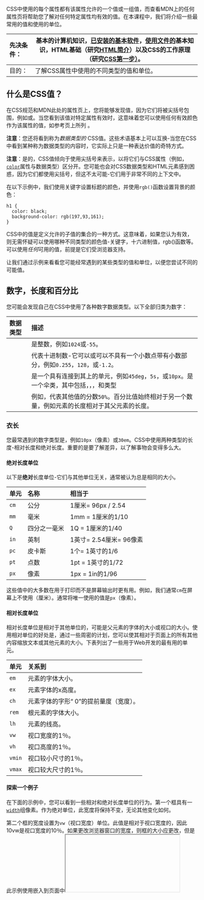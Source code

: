 CSS中使用的每个属性都有该属性允许的一个值或一组值，而查看MDN上的任何属性页将帮助您了解对任何特定属性均有效的值。在本课程中，我们将介绍一些最常用的值和使用的单位。

| 先决条件： | 基本的计算机知识，[已安装的基本软件](https://developer.mozilla.org/en-US/Learn/Getting_started_with_the_web/Installing_basic_software)，[使用文件的](https://developer.mozilla.org/en-US/Learn/Getting_started_with_the_web/Dealing_with_files)基本知识，HTML基础（研究[HTML简介](https://developer.mozilla.org/en-US/docs/Learn/HTML/Introduction_to_HTML)）以及CSS的工作原理（研究[CSS第一步）](https://developer.mozilla.org/en-US/docs/Learn/CSS/First_steps)。 |
| :--------- | ------------------------------------------------------------ |
| 目的：     | 了解CSS属性中使用的不同类型的值和单位。                      |

## 什么是CSS值？

在CSS规范和MDN此处的属性页上，您将能够发现值，因为它们将被尖括号包围，例如<color>或<length>。当您看到该值<color>对特定属性有效时，这意味着您可以使用任何有效颜色作为该属性的值，如<color>参考页上所列 。

**注意**：您还将看到称为*数据类型的* CSS值。这些术语基本上可以互换-当您在CSS中看到某种称为数据类型的内容时，它实际上只是一种表达价值的奇特方式。

**注意**：是的，CSS值倾向于使用尖括号来表示，以将它们与CSS属性（例如，[`color`](https://developer.mozilla.org/en-US/docs/Web/CSS/color)属性与<color>数据类型）区分开。您可能也会对CSS数据类型和HTML元素感到困惑，因为它们都使用尖括号，但这不太可能-它们用于非常不同的上下文中。

在以下示例中，我们使用关键字设置标题的颜色，并使用`rgb()`函数设置背景的颜色：

```
h1 { 
  color: black; 
  background-color: rgb(197,93,161); 
} 
```

CSS中的值是定义允许的子值的集合的一种方式。这意味着，如果您认为<color>有效，则无需怀疑可以使用哪种不同类型的颜色值-关键字，十六进制值，rgb()函数等。可以使用*任何*可用的<color>值，前提是它们受浏览器支持。

让我们通过示例来看看您可能经常遇到的某些类型的值和单位，以便您尝试不同的可能值。

## 数字，长度和百分比

您可能会发现自己在CSS中使用了各种数字数据类型。以下全部归类为数字：

| 数据类型     | 描述                                                         |
| :----------- | :----------------------------------------------------------- |
| <integer>    | <integer>是整数，例如`1024`或`-55`。                         |
| <number>     | <number>代表十进制数-它可以或可以不具有一个小数点带有小数部分，例如`0.255`，`128`，或`-1.2`。 |
| <dimension>  | <dimension>是一个<number>具有连接到其上的单元，例如`45deg`，`5s`，或`10px`。<dimension>是一个伞类，其中包括<length>，<angle>，<time>，和<resolution>类型 |
| <percentage> | 例如，<percentage>代表其他值的分数`50%`。百分比值始终相对于另一个数量，例如元素的长度相对于其父元素的长度。 |

### 衣长



您最常遇到的数字类型是<length>，例如`10px`（像素）或`30em`。CSS中使用两种类型的长度-相对长度和绝对长度。重要的是要了解差异，以了解事物会变得多么大。

#### 绝对长度单位

以下是**绝对**长度单位-它们与其他单位无关，通常被认为总是相同的大小。

| 单元 | 名称         | 相当于                  |
| :--- | :----------- | :---------------------- |
| `cm` | 公分         | 1厘米= 96px / 2.54      |
| `mm` | 毫米         | 1mm = 1厘米的1/10       |
| `Q`  | 四分之一毫米 | 1Q = 1厘米的1/40        |
| `in` | 英制         | 1英寸= 2.54厘米= 96像素 |
| `pc` | 皮卡斯       | 1个= 1英寸的1/6         |
| `pt` | 点数         | 1pt = 1英寸的1/72       |
| `px` | 像素         | 1px = 1in的1/96         |

这些值中的大多数在用于打印而不是屏幕输出时更有用。例如，我们通常`cm`在屏幕上不使用（厘米）。通常将唯一使用的值是`px`（像素）。

#### 相对长度单位

相对长度单位是相对于其他单位的，可能是父元素的字体的大小或视口的大小。使用相对单位的好处是，通过一些周密的计划，您可以使其相对于页面上的所有其他内容缩放文本或其他元素的大小。下表列出了一些用于Web开发的最有用的单元。

| 单元   | 关系到                                 |
| :----- | :------------------------------------- |
| `em`   | 元素的字体大小。                       |
| `ex`   | 元素字体的x高度。                      |
| `ch`   | 元素字体的字形“ 0”的提前量度（宽度）。 |
| `rem`  | 根元素的字体大小。                     |
| `lh`   | 元素的线高。                           |
| `vw`   | 视口宽度的1％。                        |
| `vh`   | 视口高度的1％。                        |
| `vmin` | 视口较小尺寸的1％。                    |
| `vmax` | 视口较大尺寸的1％。                    |

#### 探索一个例子

在下面的示例中，您可以看到一些相对和绝对长度单位的行为。第一个框具有一[`width`](https://developer.mozilla.org/en-US/docs/Web/CSS/width)组像素。作为绝对单位，此宽度将保持不变，无论其他变化如何。

第二个框的宽度设置为`vw`（视口宽度）单位。此值是相对于视口宽度的，因此10vw是视口宽度的10％。如果更改浏览器窗口的宽度，则框的大小应更改，但是此示例使用嵌入到页面中<iframe>，因此无法使用。要查看实际效果，您必须[在自己的浏览器标签中打开示例后再尝试该示例](https://mdn.github.io/css-examples/learn/values-units/length.html)。

第三个框使用`em`单位。这些是相对于字体大小的。我`1em`在包含<div>的类中将设置为的字体大小`.wrapper`。将此值更改为`1.5em`，您会看到所有元素的字体大小都增加了，但是只有最后一项会变宽，因为宽度是相对于该字体大小而言的。

按照上述说明进行操作后，请尝试以其他方式使用这些值，以查看得到的结果。

```
.wrapper {
  font-size: 1em;
}

.px {
  width: 200px;
}

.vw {
  width: 10vw;
}

.em {
  width: 10em;
}
    
```

```
<div class="wrapper">
  <div class="box px">I am 200px wide</div>
  <div class="box vw">I am 10vw wide</div>
  <div class="box em">I am 10em wide</div>
</div>
    
```



#### ems和rems

`em`以及`rem`从框到文本的大小调整时，您最经常会遇到的两个相对长度。值得理解它们是如何工作的以及它们之间的区别，尤其是当您开始着手研究[样式文本](https://developer.mozilla.org/en-US/docs/Learn/CSS/Styling_text)或[CSS布局](https://developer.mozilla.org/en-US/docs/Learn/CSS/CSS_layout)等更复杂的主题时。下面的示例提供了一个演示。

HTML是一组嵌套列表-我们总共有三个列表，并且两个示例都具有相同的HTML。唯一的区别是，第一个具有*ems*类，第二个具有*rems*类。

首先，我们将16px设置为<html>元素的字体大小。

**回顾一下，em单元的意思是“我的父元素的font-size”**。在<li>里面的元素<ul>`class`的`ems`把他们的大小，从他们的父母。因此，每一个连续的嵌套级别都会逐渐变大，因为每个字体的字体大小都设置`1.3em`为父字体大小的1.3倍。

**回顾一下，rem单元的意思是“根元素的字体大小”**。（REM标准“根EM”。）的<li>内部的元件<ul>用`class`的`rems`从根元素采取其大小（<html>）。这意味着嵌套的每个连续级别都不会继续变大。

但是，如果您<html>font-size`在CSS中进行了更改，则会看到相对于它的所有其他更改`rem`- `em大小文本。

 ```
html {
  font-size: 16px;
}

.ems li {
  font-size: 1.3em;
}

.rems li {
  font-size: 1.3rem;
}

 ```

```
<ul class="ems">
  <li>One</li>
  <li>Two</li>
  <li>Three
    <ul>
      <li>Three A</li>
      <li>Three B
        <ul>
          <li>Three B 2</li>
        </ul>
      </li>
    </ul>
  </li>
</ul>

<ul class="rems">
  <li>One</li>
  <li>Two</li>
  <li>Three
    <ul>
      <li>Three A</li>
      <li>Three B
        <ul>
          <li>Three B 2</li>
        </ul>
      </li>
    </ul>
  </li>
</ul>
    
```



### 百分比



在很多情况下，百分比与长度的处理方式相同。具有百分比的事情是，它们总是相对于其他某个值进行设置。例如，如果将元素的设置`font-size`为百分比，则它将是`font-size`元素父元素的百分比。如果您使用百分比作为`width`值，它将是`width`父代的百分比。

在下面的示例中，两个百分比大小的框和两个像素大小的框具有相同的类名。两组的宽度分别为200px和40％。

不同之处在于第二组两个盒子位于一个400像素宽的包装纸内。第二个200px宽的框与第一个框的宽度相同，但是第二个40％的框现在是400px的40％-比第一个窄得多！

**尝试更改包装纸的宽度或百分比值，以了解其工作原理。**

 ```
.wrapper {
  width: 400px;
  border: 5px solid rebeccapurple;
}

.px {
  width: 200px;
}

.percent {
  width: 40%;
}
    
 ```

```
<div class="box px">I am 200px wide</div>
<div class="box percent">I am 40% wide</div>
<div class="wrapper">
  <div class="box px">I am 200px wide</div>
  <div class="box percent">I am 40% wide</div>
</div>
    
```



下一个示例以百分比设置字体大小。每个``都有`font-size`80％的值，因此嵌套列表项从父项继承其大小时，它们会逐渐变小。

```
li {
  font-size: 80%;
}
```

```
<ul>
  <li>One</li>
  <li>Two</li>
  <li>Three
    <ul>
      <li>Three A</li>
      <li>Three B
        <ul>
          <li>Three B 2</li>
        </ul>
      </li>
    </ul>
  </li>
</ul>  

```



 

请注意，尽管许多值接受长度或百分比，但有些仅接受长度。您可以在MDN属性参考页面上查看接受哪些值。如果允许的值包括在内，``则可以使用长度或百分比。如果允许的值仅包括``，则无法使用百分比。

### 号码



一些值接受数字，而没有添加任何单位。接受无单位数字的`opacity`属性的一个示例是该属性，它控制元素的不透明度（透明度）。此属性接受介于`0`（完全透明）和`1`（完全不透明）之间的数字。

**在下面的示例中，尝试将的值更改为`opacity`之间的各种十进制值`0`，`1`然后查看框及其内容如何变得或多或少变得不透明。**

 ```
.box {
  opacity: 0.6;
}
 
 ```

```
<div class="wrapper">
  <div class="box">I am a box with opacity</div>
</div>     
```



**注意**：在CSS中使用数字作为值时，不应将其用引号引起来。

## 颜色

在CSS中指定颜色的方法有很多，其中一些方法比其他方法更新实现。无论您是指定文本颜色，背景颜色还是其他颜色，都可以在CSS中的任何地方使用相同的颜色值。

现代计算机中可用的标准色彩系统是24位，它可以通过组合不同的红色，绿色和蓝色通道显示大约1670万种不同的颜色，每个通道具有256个不同的值（256 x 256 x 256 = 16,777,216）。看看我们可以在CSS中指定颜色的一些方法。

**注意**：在本教程中，我们将介绍具有良好浏览器支持的指定颜色的常用方法。还有其他人，但他们没有得到很好的支持，也很少见。

### 颜色关键字



在学习部分或MDN上其他地方的示例中，您经常会看到所使用的color关键字，因为它们是一种简单易懂的指定颜色的方式。这些关键字有很多，其中一些具有相当有趣的名称！您可以在页面上看到该<color>值的完整列表。

**尝试在下面的实时示例中使用不同的颜色值，以更好地了解它们的工作原理。**

### 十六进制RGB值

您可能会遇到的下一种颜色值是十六进制代码。每个十六进制值都由一个哈希/磅符号（＃）以及六个十六进制数组成，每个十六进制数都可以采用0到f（代表15）之间的16个值之一（因此）`0123456789abcdef`。每对值代表一个通道（红色，绿色和蓝色），并允许我们为每个通道指定256个可用值中的任意一个（16 x 16 = 256）。

这些值稍微复杂一些，不易理解，但是比关键字具有更多的用途-您可以使用十六进制值来表示要在配色方案中使用的任何颜色。

```
.one {
  background-color: #02798b;
}

.two {
  background-color: #c55da1;
}

.three {
  background-color: #128a7d;
}
    
```

```
<div class="wrapper">
  <div class="box one">#02798b</div>
  <div class="box two">#c55da1</div>
  <div class="box three">128a7d</div>
</div>
```



**同样，尝试更改值以查看颜色如何变化。**

### RGB和RGBA值



我们将在这里讨论的第三个方案是RGB。RGB值是一个函数— `rgb()`—给出了三个参数，这些参数代表颜色的红色，绿色和蓝色通道值，与十六进制值几乎相同。与RGB的区别在于，每个通道不是由两个十六进制数字表示，而是由0到255之间的十进制数字表示-有点容易理解。

让我们重写最后一个示例以使用RGB颜色：

 ```
.one {
  background-color: rgb(2, 121, 139);
}

.two {
  background-color: rgb(197, 93, 161);
}

.three {
  background-color: rgb(18, 138, 125);
}
 ```

```
<div class="wrapper">
  <div class="box one">rgb(2, 121, 139)</div>
  <div class="box two">rgb(197, 93, 161)</div>
  <div class="box three">rgb(18, 138, 125)</div>
</div>
    
```



您还可以使用RGBA颜色-这些颜色的工作方式与RGB颜色完全相同，因此可以使用任何RGB值，但是还有第四个值代表该颜色的Alpha通道，该值控制不透明度。如果将此值设置为`0`它将使颜色完全透明，而`1`使它完全不透明。两者之间的值可为您提供不同程度的透明度。

**注意**：在颜色上设置Alpha通道与使用[`opacity`](https://developer.mozilla.org/en-US/docs/Web/CSS/opacity)我们之前介绍的属性有一个关键区别。使用不透明度时，会使元素及其内部的所有内容都不透明，而使用RGBA颜色只会使您指定的颜色不透明。

在下面的示例中，我将背景图像添加到了彩色框的包含块中。然后，我将这些框设置为具有不同的不透明度值-请注意，当Alpha通道值较小时，背景如何显示更多。

```
.one {
  background-color: rgba(2, 121, 139, .3);
}

.two {
  background-color: rgba(197, 93, 161, .7);
}

.three {
  background-color: rgba(18, 138, 125, .9);
}
    
```

```
<div class="wrapper">
  <div class="box one">rgba(2, 121, 139, .3)</div>
  <div class="box two">rgba(197, 93, 161, .7)</div>
  <div class="box three">rgba(18, 138, 125, .9)</div>
</div>
    
```



**在此示例中，尝试更改Alpha通道值以查看它如何影响颜色输出。**

**注意**：在某些时候，现代浏览器已经更新，因此`rgba()`和`rgb()`，和`hsl()`和`hsla()`（见下文）成为彼此的纯别名，并开始表现出完全相同的行为。因此，例如`rgba()`和都`rgb()`接受带有和不带有alpha通道值的颜色。尝试将上面示例的`rgba()`功能更改为`rgb()`，看看颜色是否仍然有效！使用哪种样式由您决定，但是将非透明和透明的颜色定义分开使用不同的功能可以（非常）更好地支持浏览器，并且可以直观地指示代码中定义透明颜色的位置。

### HSL和HSLA值



HSL颜色模型（在旧版本的IE中不受支持）比RGB的支持程度略差，该模型是在设计师的极大兴趣下实现的。该`hsl()`函数接受色相，饱和度和亮度值，而不是红色，绿色和蓝色值，这些值用于区分1670万种颜色，但以不同的方式：

- **色相**：颜色的基础色。这取一个介于0到360之间的值，代表色轮周围的角度。
- **饱和度**：颜色的**饱和度**如何？取值范围是0–100％，其中0是无颜色（它将显示为灰色阴影），而100％是全色饱和度
- **亮度**：颜色有多亮？此值的取值范围是0–100％，其中0是无光（它将显示为完全黑色），而100％是全光（将显示为完全白色）

我们可以将RGB示例更新为使用HSL颜色，如下所示：

```
.one {
  background-color: hsl(188, 97%, 28%);
}

.two {
  background-color: hsl(321, 47%, 57%);
}

.three {
  background-color: hsl(174, 77%, 31%);
}
```

```
<div class="wrapper">
  <div class="box one">hsl(188, 97%, 28%)</div>
  <div class="box two">hsl(321, 47%, 57%)</div>
  <div class="box three">hsl(174, 77%, 31%)</div>
</div>
 
```



就像RGB具有RGBA一样，HSL也具有等效的HSLA，这使您具有指定alpha通道的相同能力。我在下面通过将RGBA示例更改为使用HSLA颜色进行了演示。

 ```
.one {
  background-color: hsla(188, 97%, 28%, .3);
}

.two {
  background-color: hsla(321, 47%, 57%, .7);
}

.three {
  background-color: hsla(174, 77%, 31%, .9);
}
    
 ```

```
<div class="wrapper">
  <div class="box one">hsla(188, 97%, 28%, .3)</div>
  <div class="box two">hsla(321, 47%, 57%, .7)</div>
  <div class="box three">hsla(174, 77%, 31%, .9)</div>
</div>
 
```



您可以在项目中使用任何这些颜色值。对于大多数项目，您可能会决定一个调色板，然后在整个项目中使用这些颜色以及您选择的指定颜色的方法。您可以混合和匹配颜色模型，但是为了保持一致性，通常最好在整个项目中使用相同的模型！

## 图片

该<img>数据类型被用于任何的图像是有效的值。这可以是通过`url()`函数或渐变指向的实际图像文件。

在下面的示例中，我们演示了图像和渐变用作CSS `background-image`属性的值。

```
.image {
  background-image: url(star.png);
}

.gradient {
  background-image: linear-gradient(90deg, rgba(119,0,255,1) 39%, rgba(0,212,255,1) 100%);
}
```

```
<div class="box image"></div>
<div class="box gradient"></div>  
    
```

**注意**：，还有其他一些可能的值<image>，但是这些值较新，当前对浏览器的支持较差。

## 位置

<position>数据类型表示一组2D坐标，诸如背景图像（通过用于定位的项的`background-position`）。它可以采取关键字，例如`top`，`left`，`bottom`，`right`，和`center`对齐的物品与2D盒的具体界限，具有沿长度，它代表从所述盒的顶部和左侧边缘偏移。

典型的位置值由两个值组成-第一个值水平设置位置，第二个值垂直设置位置。如果仅为一个轴指定值，则另一个将默认为`center`。

在下面的示例中，我们使用关键字在容器的顶部和右侧放置了40px的背景图像。

```
.box {
  height: 300px;
  width: 400px;
  background-image: url(star.png);
  background-repeat: no-repeat;
  background-position: right 40px;
}
 
```

```
<div class="box"></div> 
    
```



**试着使用这些值来查看如何推挤图像。**

## 字符串和标识符

纵观上面的例子中，我们已经看到了其中的关键字作为价值的地方（例如<color>关键字时`red`，`black`，`rebeccapurple`，和goldenrod）。这些关键字被更准确地描述为*标识符*，即CSS可以理解的特殊值。因此，它们不会被引用-它们不会被视为字符串。

在CSS中有使用字符串的地方，例如，[在指定生成的content时](https://developer.mozilla.org/en-US/docs/Learn/CSS/Building_blocks/Selectors/Pseudo-classes_and_pseudo-elements#Generating_content_with_before_and_after)。在这种情况下，用引号引起来表明它是一个字符串。在下面的示例中，我们使用未加引号的颜色关键字以及带引号的生成内容字符串。

 ```
.box {
  width:400px;
  padding: 1em;
  border-radius: .5em;
  border: 5px solid rebeccapurple;
  background-color: lightblue;
}

.box::after {
  content: "This is a string. I know because it is quoted in the CSS."
}
    
 ```

```
<div class="box"></div> 
```



## 功能

我们将要看的最后一种类型的值是称为函数的一组值。在编程中，功能是代码的可重用部分，可以多次运行以完成开发人员和计算机双方的重复性任务。函数通常与JavaScript，Python或C ++等语言相关联，但它们也确实作为属性值存在于CSS中。我们已经在“颜色”部分中看到了作用中的函数- `rgb()`，`hsl()`等等。用于从文件返回图像的值`url()`-也是一个函数。

`calc()`CSS函数是一个行为更像您在传统编程语言中可能发现的值的值。此功能使您能够在CSS内进行简单的计算。如果您想计算出为项目编写CSS时无法定义的值，并且需要浏览器在运行时为您计算出值，则该功能特别有用。

例如，下面我们`calc()`用来使框`20% + 100px`变宽。20％是根据父容器的宽度计算得出的`.wrapper`，因此，如果该宽度发生更改，则该百分比会更改。我们无法事先进行此计算，因为我们不知道20％的父对象是多少，因此我们`calc()`经常告诉浏览器为我们做。

```
.wrapper {
  width: 400px;
}

.box {
  width: calc(20% + 100px);
}

```

```
<div class="wrapper">
  <div class="box">My width is calculated.</div> 
</div>
    
```


